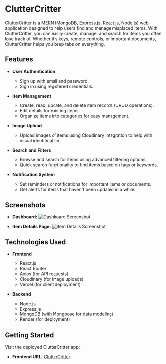 # ClutterCritter

ClutterCritter is a MERN (MongoDB, Express.js, React.js, Node.js) web application designed to help users find and manage misplaced items. With ClutterCritter, you can easily create, manage, and search for items you often lose track of. Whether it's keys, remote controls, or important documents, ClutterCritter helps you keep tabs on everything.

## Features

- **User Authentication**
  - Sign up with email and password.
  - Sign in using registered credentials.

- **Item Management**
  - Create, read, update, and delete item records (CRUD operations).
  - Edit details for existing items.
  - Organize items into categories for easy management.

- **Image Upload**
  - Upload images of items using Cloudinary integration to help with visual identification.

- **Search and Filters**
  - Browse and search for items using advanced filtering options.
  - Quick search functionality to find items based on tags or keywords.

- **Notification System**
  - Set reminders or notifications for important items or documents.
  - Get alerts for items that haven't been updated in a while.

## Screenshots

- **Dashboard:**
  ![Dashboard Screenshot](https://example.com/path-to-dashboard-screenshot)

- **Item Details Page:**
  ![Item Details Screenshot](https://example.com/path-to-item-details-screenshot)

## Technologies Used

- **Frontend**
  - React.js
  - React Router
  - Axios (for API requests)
  - Cloudinary (for image uploads)
  - Vercel (for client deployment)

- **Backend**
  - Node.js
  - Express.js
  - MongoDB (with Mongoose for data modeling)
  - Render (for deployment)

## Getting Started

Visit the deployed ClutterCritter app:
- **Frontend URL:** [ClutterCritter](https://project-4-fe.vercel.app/)
